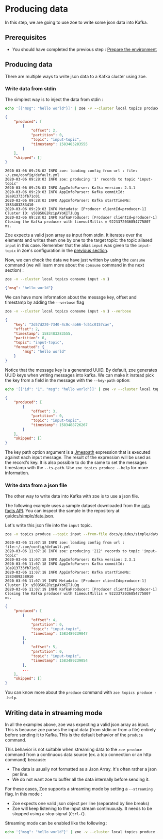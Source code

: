 # Producing data

In this step, we are going to use zoe to write some json data into Kafka.

## Prerequisites

- You should have completed the previous step : [Prepare the environment](prepare.md)

## Producing data

There are multiple ways to write json data to a Kafka cluster using zoe. 

### Write data from stdin

The simplest way is to inject the data from stdin :

```bash tab="command"
echo '[{"msg": "hello world"}]' | zoe -v --cluster local topics produce --topic input --from-stdin
```

```json tab="output"
{
    "produced": [
        {
            "offset": 2,
            "partition": 0,
            "topic": "input-topic",
            "timestamp": 1583483283555
        }
    ],
    "skipped": []
}
```

```text tab="logs"
2020-03-06 09:28:02 INFO zoe: loading config from url : file: ~/.zoe/config/default.yml
2020-03-06 09:28:03 INFO zoe: producing '1' records to topic 'input-topic'
2020-03-06 09:28:03 INFO AppInfoParser: Kafka version: 2.3.1
2020-03-06 09:28:03 INFO AppInfoParser: Kafka commitId: 18a913733fb71c01
2020-03-06 09:28:03 INFO AppInfoParser: Kafka startTimeMs: 1583483283410
2020-03-06 09:28:03 INFO Metadata: [Producer clientId=producer-1] Cluster ID: y50BSUG2RzipAYoKITJuQg
2020-03-06 09:28:03 INFO KafkaProducer: [Producer clientId=producer-1] Closing the Kafka producer with timeoutMillis = 9223372036854775807 ms.
```

Zoe expects a valid json array as input from stdin. It iterates over the elements and writes them one by one to the target topic: the topic aliased `input` in this case. Remember that the alias `input` was given to the `input-topic` in zoe's configuration in the [previous section](../prepare/#configuring-zoe).
  
Now, we can check the data we have just written by using the `consume` command (we will learn more about the `consume` command in the next section) :

```bash tab="input"
zoe -v --cluster local topics consume input -n 1
```

```json tab="output"
{"msg": "hello world"}
```

We can have more information about the message key, offset and timestamp by adding the `--verbose` flag 

```bash tab="input"
zoe -v --cluster local topics consume input -n 1 --verbose
```

```json tab="output"
{
    "key": "2d57d220-7340-4c0c-ab66-fd51c0157cae",
    "offset": 2,
    "timestamp": 1583483283555,
    "partition": 0,
    "topic": "input-topic",
    "formatted": {
        "msg": "hello world"
    }
}
```

Notice that the message key is a generated UUID. By default, zoe generates UUID keys when writing messages into kafka. We can make it instead pick the key from a field in the message with the `--key-path` option:

```bash tab="command"
echo '[{"id": "1", "msg": "hello world"}]' | zoe -v --cluster local topics produce --topic input --from-stdin --key-path 'id'
```

```json tab="output"
{
    "produced": [
        {
            "offset": 3,
            "partition": 0,
            "topic": "input-topic",
            "timestamp": 1583488726267
        }
    ],
    "skipped": []
}
```

The key path option argument is a [Jmespath](https://jmespath.org/) expression that is executed against each input message. The result of the expression will be used as the record's key. It is also possible to do the same to set the messages timestamp with the `--ts-path`. Use `zoe topics produce --help` for more information.

### Write data from a json file

The other way to write data into Kafka with zoe is to use a json file.

The following example uses a sample dataset downloaded from the [cats facts API](https://cat-fact.herokuapp.com/#/cat/facts). You can inspect the sample in the repository at [guides/simple/data.json](https://github.com/adevinta/zoe/blob/master/docs/guides/simple/data.json).

Let's write this json file into the `input` topic.

```bash tab="command"
zoe -v topics produce --topic input --from-file docs/guides/simple/data.json
```

```text tab="logs"
2020-03-06 11:07:18 INFO zoe: loading config from url : file:~/.zoe/config/default.yml
2020-03-06 11:07:18 INFO zoe: producing '212' records to topic 'input-topic'
2020-03-06 11:07:18 INFO AppInfoParser: Kafka version: 2.3.1
2020-03-06 11:07:18 INFO AppInfoParser: Kafka commitId: 18a913733fb71c01
2020-03-06 11:07:18 INFO AppInfoParser: Kafka startTimeMs: 1583489238910
2020-03-06 11:07:19 INFO Metadata: [Producer clientId=producer-1] Cluster ID: y50BSUG2RzipAYoKITJuQg
2020-03-06 11:07:19 INFO KafkaProducer: [Producer clientId=producer-1] Closing the Kafka producer with timeoutMillis = 9223372036854775807 ms.
```

```json tab="output"
{
    "produced": [
        {
            "offset": 4,
            "partition": 0,
            "topic": "input-topic",
            "timestamp": 1583489239047
        },
        {
            "offset": 5,
            "partition": 0,
            "topic": "input-topic",
            "timestamp": 1583489239054
        },
        ...
    ],
    "skipped": []
}
```

You can know more about the `produce` command with `zoe topics produce --help`. 

## Writing data in streaming mode

In all the examples above, zoe was expecting a valid json array as input. This is because zoe parses the input data (from stdin or from a file) entirely before sending it to Kafka. This is the default behavior of the `produce` command.

This behavior is not suitable when streaming data to the `zoe produce` command from a continuous data source (ex. a tcp connection or an http command) because:

- The data is usually not formatted as a Json Array. It's often rather a json per line.
- We do not want zoe to buffer all the data internally before sending it.

For these cases, Zoe supports a streaming mode by setting a `--streaming` flag. In this mode :

- Zoe expects one valid json object per line (separated by line breaks)
- Zoe will keep listening to the input stream continuously. It needs to be stopped using a stop signal (`Ctrl-C`).

Streaming mode can be enabled like the following :

```bash tab="command"
echo '{"msg": "hello world"}' | zoe -v --cluster local topics produce --topic input --from-stdin --streaming
```
